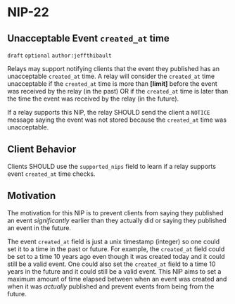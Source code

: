 NIP-22
======

Unacceptable Event `created_at` time
---------------------------

`draft` `optional` `author:jeffthibault`

Relays may support notifying clients that the event they published has an unacceptable `created_at` time. A relay will consider the `created_at` time unacceptable if the `created_at` time is more than **[limit]** before the event was received by the relay (in the past) OR if the `created_at` time is later than the time the event was received by the relay (in the future). 

If a relay supports this NIP, the relay SHOULD send the client a `NOTICE` message saying the event was not stored because the `created_at` time was unacceptable.

Client Behavior
---------------

Clients SHOULD use the `supported_nips` field to learn if a relay supports event `created_at` time checks.

Motivation
----------

The motivation for this NIP is to prevent clients from saying they published an event *significantly* earlier than they actually did or saying they published an event in the future.

The event `created_at` field is just a unix timestamp (integer) so one could set it to a time in the past or future. For example, the `created_at` field could be set to a time 10 years ago even though it was created today and it could still be a valid event. One could also set the `created_at` field to a time 10 years in the future and it could still be a valid event. This NIP aims to set a maximum amount of time elapsed between when an event was created and when it was *actually* published and prevent events from being from the future.
